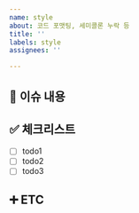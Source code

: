 ```yaml
---
name: style
about: 코드 포맷팅, 세미콜론 누락 등
title: ''
labels: style
assignees: ''

---
```


## 📄 이슈 내용

## ✅ 체크리스트
- [ ] todo1
- [ ] todo2
- [ ] todo3

## ➕ ETC
